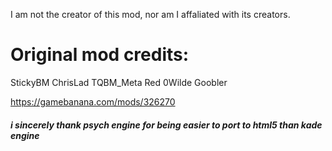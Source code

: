 I am not the creator of this mod, nor am I affaliated with its creators.

# Original mod credits: 
StickyBM
ChrisLad
TQBM_Meta
Red
0Wilde
Goobler

https://gamebanana.com/mods/326270

##### i sincerely thank psych engine for being easier to port to html5 than kade engine 
